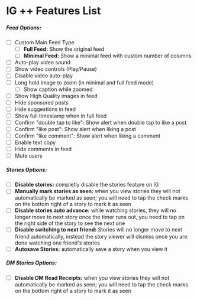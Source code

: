 IG ++ Features List
======

##### Feed Options:
- [ ] Custom Main Feed Type
  - [ ] **Full Feed:** Show the original feed
  - [ ] **Minimal Feed:** Show a minimal feed with custom number of columns
- [ ] Auto-play video sound
- [ ] Show video controls (Play/Pause)
- [ ] Disable video auto-play
- [ ] Long hold image to zoom (in minimal and full feed mode)
  - [ ] Show caption while zoomed
- [ ] Show High Quality images in feed
- [ ] Hide sponsored posts
- [ ] Hide suggestions in feed
- [ ] Show full timestamp when in full feed
- [ ] Confirm "double tap to like": Show alert when double tap to like a post
- [ ] Confirm "like post": Show alert when liking a post
- [ ] Confirm "like comment": Show alert when liking a comment
- [ ] Enable text copy
- [ ] Hide comments in feed
- [ ] Mute users

##### Stories Options:
- [ ] **Disable stories:** completly disable the stories feature on IG
- [ ] **Manually mark stories as seen:** when you view stories they will not automatically be marked as seen; you will need to tap the check marks on the bottom right of a story to mark it as seen
- [ ] **Disable stories auto advance:** while watching stories, they will no longer move to next story once the timer runs out, you need to tap on the right side of the story to see the next one
- [ ] **Disable switching to next friend:** Stories will no longer move to next friend automatically, instead the story viewer will dismiss once you are done watching one friend's stories
- [ ] **Autosave Stories:** automatically save a story when you view it

##### DM Stories Options:
- [ ] **Disable DM Read Receipts:** when you view stories they will not automatically be marked as seen; you will need to tap the check marks on the bottom right of a story to mark it as seen
